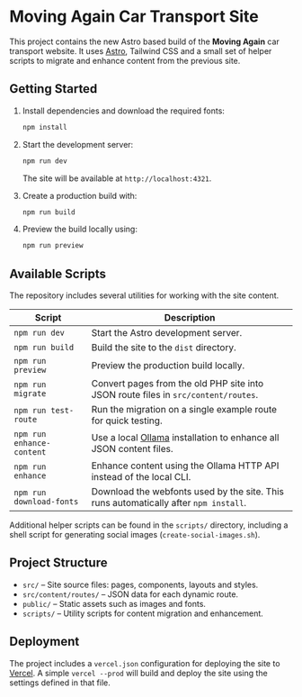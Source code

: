 # Moving Again Car Transport Site

This project contains the new Astro based build of the **Moving Again** car transport website.
It uses [Astro](https://astro.build), Tailwind CSS and a small set of helper scripts to migrate
and enhance content from the previous site.

## Getting Started

1. Install dependencies and download the required fonts:

   ```bash
   npm install
   ```

2. Start the development server:

   ```bash
   npm run dev
   ```

   The site will be available at `http://localhost:4321`.

3. Create a production build with:

   ```bash
   npm run build
   ```

4. Preview the build locally using:

   ```bash
   npm run preview
   ```

## Available Scripts

The repository includes several utilities for working with the site content.

| Script | Description |
| ------ | ----------- |
| `npm run dev` | Start the Astro development server. |
| `npm run build` | Build the site to the `dist` directory. |
| `npm run preview` | Preview the production build locally. |
| `npm run migrate` | Convert pages from the old PHP site into JSON route files in `src/content/routes`. |
| `npm run test-route` | Run the migration on a single example route for quick testing. |
| `npm run enhance-content` | Use a local [Ollama](https://ollama.ai) installation to enhance all JSON content files. |
| `npm run enhance` | Enhance content using the Ollama HTTP API instead of the local CLI. |
| `npm run download-fonts` | Download the webfonts used by the site. This runs automatically after `npm install`. |

Additional helper scripts can be found in the `scripts/` directory, including a
shell script for generating social images (`create-social-images.sh`).

## Project Structure

- `src/` – Site source files: pages, components, layouts and styles.
- `src/content/routes/` – JSON data for each dynamic route.
- `public/` – Static assets such as images and fonts.
- `scripts/` – Utility scripts for content migration and enhancement.

## Deployment

The project includes a `vercel.json` configuration for deploying the site to
[Vercel](https://vercel.com). A simple `vercel --prod` will build and deploy the
site using the settings defined in that file.

